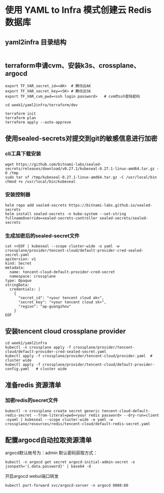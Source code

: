 # 使用 YAML to Infra 模式创建云 Redis 数据库
## yaml2infra 目录结构
```
```

## terraform申请cvm、安装k3s、crossplane、argocd
```
export TF_VAR_secret_id=<AK>  # 腾讯云AK
export TF_VAR_secret_key=<SK> # 腾讯云SK
export TF_VAR_cvm_pwd=<ssh login password>   # cvm的ssh登陆密码

cd week1/yaml2infra/terraform/dev

terraform init
terraform plan
terraform apply --auto-approve
```

## 使用sealed-secrets对提交到git的敏感信息进行加密

### cli工具下载安装
```
wget https://github.com/bitnami-labs/sealed-secrets/releases/download/v0.27.1/kubeseal-0.27.1-linux-amd64.tar.gz -O /tmp
sudo tar xf /tmp/kubeseal-0.27.1-linux-amd64.tar.gz -C /usr/local/bin
chmod +x /usr/local/bin/kubeseal
```

### 安装控制器
```
helm repo add sealed-secrets https://bitnami-labs.github.io/sealed-secrets
helm install sealed-secrets -n kube-system --set-string fullnameOverride=sealed-secrets-controller sealed-secrets/sealed-secrets
```

### 生成加密后的sealed-secret文件
```
cat <<EOF | kubeseal --scope cluster-wide -o yaml -w crossplane/provider/tencent-cloud/default-provider-cred-sealed-secret.yaml
apiVersion: v1
kind: Secret
metadata:
  name: tencent-cloud-default-provider-cred-secret
  namespace: crossplane
type: Opaque
stringData:
  credentials: |
    {
      "secret_id": "<your tencent cloud ak>",
      "secret_key": "<your tencent cloud sk>",
      "region": "ap-guangzhou"
    }
EOF
```

## 安装tencent cloud crossplane provider
```
cd week1/yaml2infra
kubectl -n crossplane apply -f crossplane/provider/tencent-cloud/default-provider-cred-sealed-secret.yaml
kubectl apply -f crossplane/provider/tencent-cloud/provider.yaml  # cluster wide
kubectl apply -f crossplane/provider/tencent-cloud/default-provider-config.yaml   # cluster wide
```

## 准备redis 资源清单

### 加密redis的secret文件
```
kubectl -n crossplane create secret generic tencent-cloud-default-redis-secret --from-literal=pwd=<your redis password> --dry-run=client -oyaml | kubeseal --scope cluster-wide -o yaml -w crossplane/resources/redis/tencent-cloud/default-redis-secret.yaml
```

## 配置argocd自动拉取资源清单
argocd默认帐号为：admin
默认密码获取方式：
```
kubectl -n argocd get secret argocd-initial-admin-secret -o jsonpath='{.data.password}' | base64 -d
```
开启argocd webui端口转发
```
kubectl port-forward svc/argocd-server -n argocd 8080:80
```

